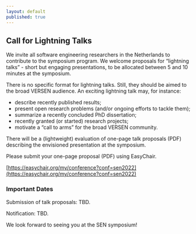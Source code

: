 ```yaml
---
layout: default
published: true
---
```


## Call for Lightning Talks

We invite all software engineering researchers in the Netherlands to
contribute to the symposium program. We welcome proposals for
“lightning talks” - short but engaging presentations, to be allocated
between 5 and 10 minutes at the symposium.

There is no specific format for lightning talks. Still, they should be
aimed to the broad VERSEN audience. An exciting lightning talk may,
for instance:

* describe recently published results;
* present open research problems (and/or ongoing efforts to tackle
them);
* summarize a recently concluded PhD dissertation;
* recently granted (or started) research projects;
* motivate a “call to arms” for the broad VERSEN community.  

There will be a (lightweight) evaluation of one-page talk proposals
(PDF) describing the envisioned presentation at the symposium.

Please submit your one-page proposal (PDF) using EasyChair.

[https://easychair.org/my/conference?conf=sen2022](https://easychair.org/my/conference?conf=sen2022)

### Important Dates

Submission of talk proposals: TBD.

Notification: TBD.

We look forward to seeing you at the SEN symposium!
